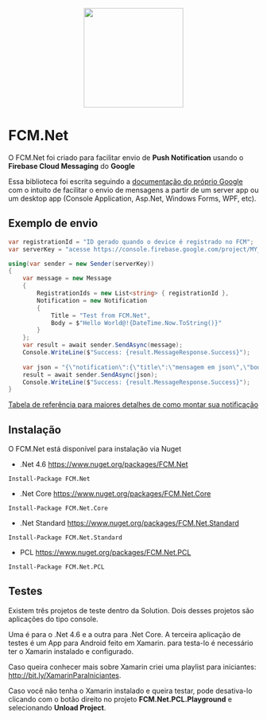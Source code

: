 <p align="center">
  <img src="https://raw.githubusercontent.com/angelobelchior/FCM.Net/master/FCM.Net.png" width="200">
</p>


# FCM.Net
O FCM.Net foi criado para facilitar envio de **Push Notification** usando o **Firebase Cloud Messaging** do **Google**

Essa biblioteca foi escrita seguindo a [documentação do próprio Google](https://firebase.google.com/docs/cloud-messaging/) com o intuito de facilitar o envio de mensagens a partir de um server app ou um desktop app (Console Application, Asp.Net, Windows Forms, WPF, etc).

## Exemplo de envio

```csharp
var registrationId = "ID gerado quando o device é registrado no FCM";
var serverKey = "acesse https://console.firebase.google.com/project/MY_PROJECT/settings/cloudmessaging";

using(var sender = new Sender(serverKey))
{
    var message = new Message
    {
        RegistrationIds = new List<string> { registrationId },
        Notification = new Notification
        {
            Title = "Test from FCM.Net",
            Body = $"Hello World@!{DateTime.Now.ToString()}"
        }
    };
    var result = await sender.SendAsync(message);
    Console.WriteLine($"Success: {result.MessageResponse.Success}");
        
    var json = "{\"notification\":{\"title\":\"mensagem em json\",\"body\":\"funciona!\"},\"to\":\"" + registrationId + "\"}";
    result = await sender.SendAsync(json);
    Console.WriteLine($"Success: {result.MessageResponse.Success}");
}
```

[Tabela de referência para maiores detalhes de como montar sua notificação](https://firebase.google.com/docs/cloud-messaging/http-server-ref#table1)

## Instalação
O FCM.Net está disponível para instalação via Nuget
- .Net 4.6 https://www.nuget.org/packages/FCM.Net
```nuget
Install-Package FCM.Net
```

- .Net Core https://www.nuget.org/packages/FCM.Net.Core
```nuget
Install-Package FCM.Net.Core 
```

- .Net Standard https://www.nuget.org/packages/FCM.Net.Standard
```nuget
Install-Package FCM.Net.Standard 
```

- PCL https://www.nuget.org/packages/FCM.Net.PCL
```nuget
Install-Package FCM.Net.PCL
```

## Testes
Existem três projetos de teste dentro da Solution. Dois desses projetos são aplicações do tipo console. 

Uma é para o .Net 4.6 e a outra para .Net Core. A terceira aplicação de testes é um App para Android feito em Xamarin. para testa-lo é necessário ter o Xamarin instalado e configurado. 

Caso queira conhecer mais sobre Xamarin criei uma playlist para iniciantes: http://bit.ly/XamarinParaIniciantes. 

Caso você não tenha o Xamarin instalado e queira testar, pode desativa-lo clicando com o botão direito no projeto **FCM.Net.PCL.Playground** e selecionando **Unload Project**.